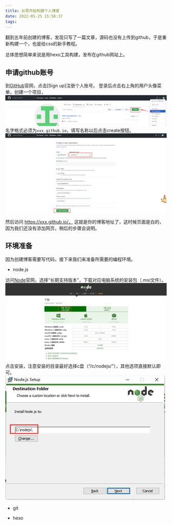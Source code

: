 ```yaml
---
title: 从零开始构建个人博客
date: 2022-05-25 15:58:37
tags:
---
```


翻到五年前创建的博客，发现只写了一篇文章，源码也没有上传到github，于是重新构建一个，也是给css的新手教程。

总体思想简单来说是用hexo工具构建，发布在github网站上。

## 申请github账号

到[GitHub](https://github.com/)官网，点击[Sign up]注册个人账号。
登录后点击右上角的用户头像菜单，创建一个项目，
![创建目录](../images/how_to_build_your_blog/create_repo.png)
名字格式必须为`xxx.github.io`，填写名称以后点击create按钮。
![填写目录信息](../images/how_to_build_your_blog/create_repo_1.png)

然后访问 https://xxx.github.io/， 这就是你的博客地址了，这时候页面是白的，因为我们还没有添加网页，稍后的步骤会说明。



## 环境准备

因为创建博客需要写代码，接下来我们来准备所需要的编程环境。

- node.js

访问[Node](http://nodejs.cn/download/)官网，选择“长期支持版本”，下载对应电脑系统的安装包（.msi文件）。
![下载node安装包](../images/how_to_build_your_blog/download_node.png)
点击安装，注意安装的目录最好选择c盘（“/c/nodejs/”），其他选项直接默认即可。
![下载node安装包](../images/how_to_build_your_blog/install_node.png)

- git

- hexo
